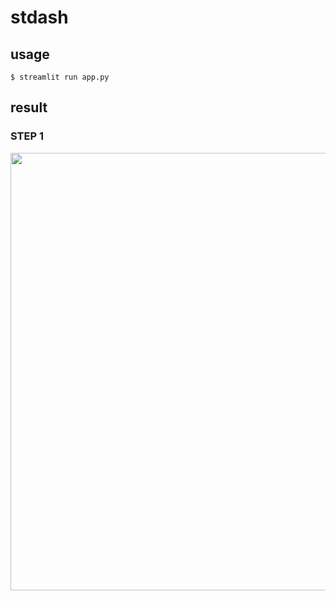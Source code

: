 # stdash

## usage
```
$ streamlit run app.py
```

## result
### STEP 1
<img src="https://github.com/user-attachments/assets/ff575085-a22f-4e95-96d8-14381d37a340" width=700/>
